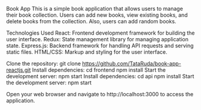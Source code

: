 Book App
This is a simple book application that allows users to manage their book collection. Users can add new books, view existing books, and delete books from the collection. Also, users can add random books.

Technologies Used
React: Frontend development framework for building the user interface.
Redux: State management library for managing application state.
Express.js: Backend framework for handling API requests and serving static files.
HTML/CSS: Markup and styling for the user interface.

Clone the repository:
git clone https://github.com/TataRuda/book-app-reactjs.git
Install dependencies:
cd frontend
npm install
Start the development server:
npm start
Install dependencies:
cd api
npm install
Start the development server:
npm start

Open your web browser and navigate to http://localhost:3000 to access the application.
